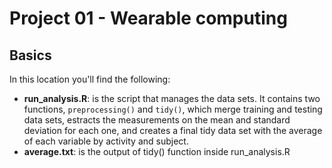 Project 01 - Wearable computing
===============================

Basics
-------------------------------

In this location you'll find the following:

- **run_analysis.R**: is the script that manages the data sets. It contains two functions, ```preprocessing()``` and ```tidy()```, which merge training and testing data sets, estracts the measurements on the mean and standard deviation for each one, and creates a final tidy data set with the average of each variable by activity and subject. 
- **average.txt**: is the output of tidy() function inside run_analysis.R

